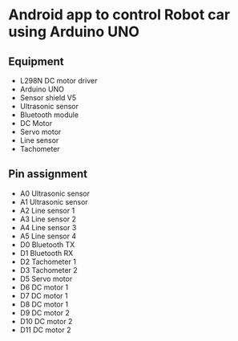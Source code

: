 # Android app to control Robot car using Arduino UNO
## Equipment
* L298N DC motor driver
* Arduino UNO
* Sensor shield V5
* Ultrasonic sensor
* Bluetooth module
* DC Motor
* Servo motor
* Line sensor
* Tachometer
## Pin assignment
* A0 Ultrasonic sensor
* A1 Ultrasonic sensor
* A2 Line sensor 1
* A3 Line sensor 2
* A4 Line sensor 3
* A5 Line sensor 4
* D0 Bluetooth TX
* D1 Bluetooth RX
* D2 Tachometer 1
* D3 Tachometer 2
* D5 Servo motor
* D6 DC motor 1
* D7 DC motor 1
* D8 DC motor 1
* D9 DC motor 2
* D10 DC motor 2
* D11 DC motor 2
